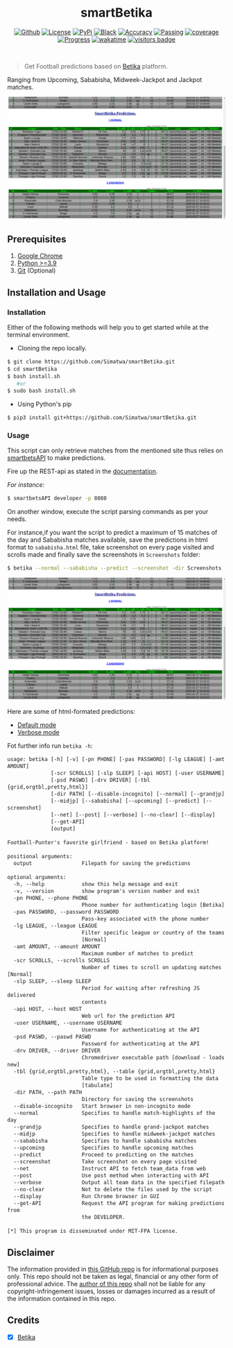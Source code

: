 <h1 align="center">smartBetika</h1>
<p align="center">
 <a href="https://github.com/Simatwa/smartBetika"><img alt="Github" src="https://img.shields.io/static/v1?logo=github&color=blueviolet&label=Test&message=Passing"/></a>
<a href="LICENSE"><img alt="License" src="https://img.shields.io/static/v1?logo=GPL&color=Blue&message=MIT-FPA&label=License"/></a>
 <a href="#"><img alt="PyPi" src="https://img.shields.io/static/v1?logo=Version&label=Version&message=v1.6.0&color=green"/></a> 
 <a href="https://github.com/psf/black"><img alt="Black" src="https://img.shields.io/static/v1?logo=Black&label=Code-style&message=Black"/></a> 
 <a href="#"><img alt="Accuracy" src="https://img.shields.io/static/v1?logo=accuracy&label=Accuracy&message=60%&color=yellow"/></a> 
 <a href="#"><img alt="Passing" src="https://img.shields.io/static/v1?logo=Docs&label=Docs&message=Passing&color=green"/></a> 
 <a href="#"><img alt="coverage" src="https://img.shields.io/static/v1?logo=Coverage&label=Coverage&message=70%&color=yellowgreen"/></a>  
 <a href="#" alt="Development"><img alt="Progress" src="https://img.shields.io/static/v1?logo=Alpha&label=Development&message=Alpha&color=green"/></a> 
 <a href="https://wakatime.com/badge/github/Simatwa/smartBetika"><img src="https://wakatime.com/badge/github/Simatwa/smartBetika.svg" alt="wakatime"></a>
 <!-- <a href="https://pepy.tech/project/smartBetika"><img src="https://static.pepy.tech/personalized-badge/smartbetsapi?period=total&units=international_system&left_color=grey&right_color=orange&left_text=Downloads" alt="Downloads"></a>-->
 <a href='#'><img src="https://visitor-badge.glitch.me/badge?page_id=Simatwa.smartBetika" alt='visitors badge'/></a>
 </p><br>

> Get Football predictions based on [Betika](https://betika.com) platform.

Ranging from Upcoming, Sababisha, Midweek-Jackpot and Jackpot matches.

![Intro-display](assets/display.gif)

## Prerequisites

1. [Google Chrome](https://www.google.com/chrome/)
2. [Python >=3.9](Python.org)
3. [Git](https://git-scm.com) (Optional)

## Installation and Usage

### Installation 

Either of the following methods will help you to get started while at the terminal environment.

- Cloning the repo locally.

```bash
$ git clone https://github.com/Simatwa/smartBetika.git
$ cd smartBetika 
$ bash install.sh 
   #or
$ sudo bash install.sh
```

- Using Python's pip

 ```bash
 $ pip3 install git+https://github.com/Simatwa/smartBetika.git
 ```

### Usage

This script can only retrieve matches from the mentioned site thus relies on  [smartbetsAPI](https://github.com/Simatwa/smartbetsAPI) to make predictions.

Fire up the REST-api as stated in the [documentation](https://github.com/Simatwa/smartbetsAPI).

*For instance:*

```bash
$ smartbetsAPI developer -p 8080
```


On another window, execute the script parsing commands as per your needs.

For instance,if you want the script to predict a maximum of 15 matches of the day and Sababisha matches available, save the predictions in html format to `sababisha.html` file, take screenshot on every page visited and scrolls made and finally save the screenshots in `Screenshots` folder:

```bash
$ betika --normal --sababisha --predict --screenshot -dir Screenshots -tbl html
```

![html_display](assets/html_diplay.png)

Here are some of html-formated predictions:
  * [Default mode](assets/all_15th_3.html)
  * [Verbose mode](assets/Mar-1-2.html)

Fot further info run `betika -h`:

```
usage: betika [-h] [-v] [-pn PHONE] [-pas PASSWORD] [-lg LEAGUE] [-amt AMOUNT]
              [-scr SCROLLS] [-slp SLEEP] [-api HOST] [-user USERNAME]
              [-psd PASWD] [-drv DRIVER] [-tbl {grid,orgtbl,pretty,html}]
              [-dir PATH] [--disable-incognito] [--normal] [--grandjp]
              [--midjp] [--sababisha] [--upcoming] [--predict] [--screenshot]
              [--net] [--post] [--verbose] [--no-clear] [--display]
              [--get-API]
              [output]

Football-Punter's favorite girlfriend - based on Betika platform!

positional arguments:
  output                Filepath for saving the predictions

optional arguments:
  -h, --help            show this help message and exit
  -v, --version         show program's version number and exit
  -pn PHONE, --phone PHONE
                        Phone number for authenticating login [Betika]
  -pas PASSWORD, --password PASSWORD
                        Pass-key associated with the phone number
  -lg LEAGUE, --league LEAGUE
                        Filter specific league or country of the teams
                        [Normal]
  -amt AMOUNT, --amount AMOUNT
                        Maximum number of matches to predict
  -scr SCROLLS, --scrolls SCROLLS
                        Number of times to scroll on updating matches [Normal]
  -slp SLEEP, --sleep SLEEP
                        Period for waiting after refreshing JS delivered
                        contents
  -api HOST, --host HOST
                        Web url for the prediction API
  -user USERNAME, --username USERNAME
                        Username for authenticating at the API
  -psd PASWD, --paswd PASWD
                        Password for authenticating at the API
  -drv DRIVER, --driver DRIVER
                        Chromedriver executable path [download - loads new]
  -tbl {grid,orgtbl,pretty,html}, --table {grid,orgtbl,pretty,html}
                        Table type to be used in formatting the data
                        [tabulate]
  -dir PATH, --path PATH
                        Directory for saving the screenshots
  --disable-incognito   Start browser in non-incognito mode
  --normal              Specifies to handle match-highlights of the day
  --grandjp             Specifies to handle grand-jackpot matches
  --midjp               Specifies to handle midweek-jackpot matches
  --sababisha           Specifies to handle sababisha matches
  --upcoming            Specifies to handle upcoming matches
  --predict             Proceed to predicting on the matches
  --screenshot          Take screenshot on every page visited
  --net                 Instruct API to fetch team_data from web
  --post                Use post method when interacting with API
  --verbose             Output all team data in the specified filepath
  --no-clear            Not to delete the files used by the script
  --display             Run Chrome browser in GUI
  --get-API             Request the API program for making predictions from
                        the DEVELOPER.

[*] This program is disseminated under MIT-FPA license.
```

## Disclaimer

The information provided in [this GitHub repo](https://github.com/Simatwa/smartBetika) is for informational purposes only. This repo should not be taken as legal, financial or any other form of professional advice. The [author of this repo](https://github.com/Simatwa) shall not be liable for any copyright-infringement issues, losses or damages incurred as a result of the information contained in this repo. 

## Credits

- [x] [Betika](https://betika.com)
